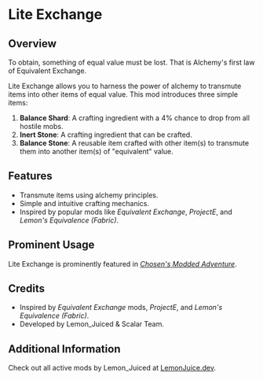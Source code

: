 # Lite Exchange

## Overview
To obtain, something of equal value must be lost. That is Alchemy's first law of Equivalent Exchange.

Lite Exchange allows you to harness the power of alchemy to transmute items into other items of equal value. This mod introduces three simple items:

1. **Balance Shard**: A crafting ingredient with a 4% chance to drop from all hostile mobs.
2. **Inert Stone**: A crafting ingredient that can be crafted.
3. **Balance Stone**: A reusable item crafted with other item(s) to transmute them into another item(s) of "equivalent" value.

## Features
- Transmute items using alchemy principles.
- Simple and intuitive crafting mechanics.
- Inspired by popular mods like *Equivalent Exchange*, *ProjectE*, and *Lemon's Equivalence (Fabric)*.

## Prominent Usage
Lite Exchange is prominently featured in [*Chosen's Modded Adventure*](https://youtu.be/KigAWvEFit8).

## Credits
- Inspired by *Equivalent Exchange* mods, *ProjectE*, and *Lemon's Equivalence (Fabric)*.
- Developed by Lemon_Juiced & Scalar Team.

## Additional Information
Check out all active mods by Lemon_Juiced at [LemonJuice.dev](https://lemonjuice.dev).